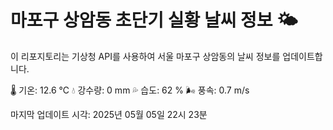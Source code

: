 
# 마포구 상암동 초단기 실황 날씨 정보 🌤️

이 리포지토리는 기상청 API를 사용하여 서울 마포구 상암동의 날씨 정보를 업데이트합니다. 

🌡️ 기온: 12.6 ℃
💧 강수량: 0 mm
💦 습도: 62 %
🌬️ 풍속: 0.7 m/s

마지막 업데이트 시각: 2025년 05월 05일 22시 23분    
